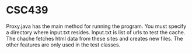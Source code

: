 # CSC439

Proxy.java has the main method for running the program.  You must specify a directory where input.txt resides.  Input.txt is list of urls to test the cache.  The chache fetches html data from these sites and creates new files.  The other features are only used in the test classes.
